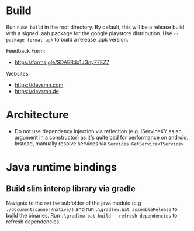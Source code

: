 # Build
Run `nuke build` in the root directory. By default, this will be a release build with a signed .aab package for the google playstore distribution.
Use `--package-format apk` to build a release .apk version.

Feedback Form: 
- https://forms.gle/SDAERdx1JGny77EZ7

Websites: 
- https://devsmn.com
- https://devsmn.de

# Architecture
- Do not use dependency injection via reflection (e.g. IServiceXY as an argument in a constructor) as it's quite bad for performance on android. Instead, manually resolve services via `Services.GetService<TService>`

# Java runtime bindings
## Build slim interop library via gradle
Navigate to the `native` subfolder of the java module (e.g `./documentscanner/native/)` and run `.\gradlew.bat assembleRelease` to build the binaries. Run `.\gradlew.bat build --refresh-dependencies` to refresh dependencies.

